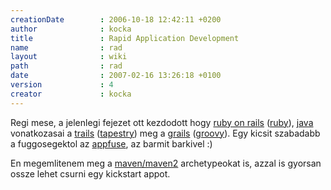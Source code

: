 ```yaml
---
creationDate        : 2006-10-18 12:42:11 +0200 
author              : kocka 
title               : Rapid Application Development 
name                : rad 
layout              : wiki 
path                : rad 
date                : 2007-02-16 13:26:18 +0100 
version             : 4 
creator             : kocka 
---
```

Regi mese, a jelenlegi fejezet ott kezdodott hogy [ruby on rails](Missing.html) ([ruby](ruby.html)), [java](java.html) vonatkozasai a [trails](Trails.html) ([tapestry](tapestry.html)) meg a [grails](grails.html) ([groovy](Groovy.html)). Egy kicsit szabadabb a fuggosegektol az [appfuse](appfuse.html), az barmit barkivel :)

En megemlitenem meg a [maven/maven2](maven/maven2.html) archetypeokat is, azzal is gyorsan ossze lehet csurni egy kickstart appot.



